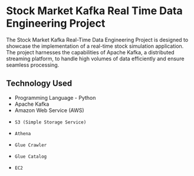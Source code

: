 # Stock Market Kafka Real Time Data Engineering Project
The Stock Market Kafka Real-Time Data Engineering Project is designed to showcase the implementation of a real-time stock simulation application. The project harnesses the capabilities of Apache Kafka, a distributed streaming platform, to handle high volumes of data efficiently and ensure seamless processing.

## Technology Used
- Programming Language - Python
- Apache Kafka
- Amazon Web Service (AWS)
-     S3 (Simple Storage Service)
-     Athena
-     Glue Crawler
-     Glue Catalog
-     EC2
